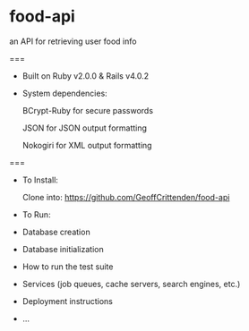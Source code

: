 food-api
========

an API for retrieving user food info

===


* Built on Ruby v2.0.0 & Rails v4.0.2

* System dependencies:

  BCrypt-Ruby for secure passwords

  JSON for JSON output formatting
  
  Nokogiri for XML output formatting
  
===

* To Install:

  Clone into: https://github.com/GeoffCrittenden/food-api
  
* To Run:

* Database creation

* Database initialization

* How to run the test suite

* Services (job queues, cache servers, search engines, etc.)

* Deployment instructions

* ...